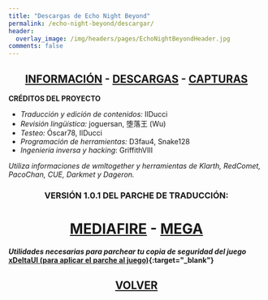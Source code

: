 ```yaml
---
title: "Descargas de Echo Night Beyond"
permalink: /echo-night-beyond/descargar/
header:
  overlay_image: /img/headers/pages/EchoNightBeyondHeader.jpg
comments: false
---
```


<h2 style="text-align: center;"><strong><a href="/echo-night-beyond/informacion/">INFORMACIÓN</a> - <a href="/echo-night-beyond/descargar/">DESCARGAS</a> - <a href="/echo-night-beyond/capturas/">CAPTURAS</a></strong></h2>

**CRÉDITOS DEL PROYECTO**
 - *Traducción y edición de contenidos:* IlDucci  
 - *Revisión lingüística:* joguersan, 堕落王 (Wu)  
 - *Testeo:* Óscar78, IlDucci  
 - *Programación de herramientas:* D3fau4, Snake128  
 - *Ingeniería inversa y hacking*: GriffithVIII

*Utiliza informaciones de wmltogether y herramientas de Klarth, RedComet, PacoChan, CUE, Darkmet y Dageron.*

<h3 style="text-align: center;">VERSIÓN 1.0.1 DEL PARCHE DE TRADUCCIÓN:</h3>

<h1 style="text-align: center;"><strong><a href="https://www.mediafire.com/file/faorch4o0a7ju4b/ENB_TTV_V1.0.1.7z/file" target="_blank">MEDIAFIRE</a> - <a href="https://mega.nz/file/xAc2iChK#weFFwWu1cwuMtb1YQ9lWhegpM8u9EZ_8n4dq2wItKGc" target="_blank">MEGA</a></strong></h1>

_**Utilidades necesarias para parchear tu copia de seguridad del juego**_  
**[xDeltaUI (para aplicar el parche al juego)](http://www.romhacking.net/utilities/598/){:target="_blank"}**

<h2 style="text-align: center;"><a href="/echo-night-beyond/"><strong>VOLVER</strong></a></h2>



